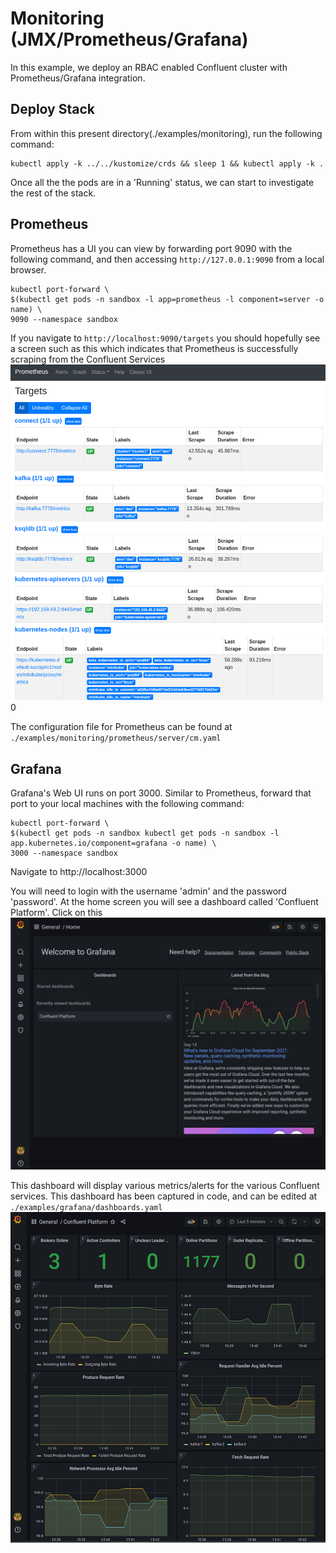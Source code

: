 # Monitoring (JMX/Prometheus/Grafana)
In this example, we deploy an RBAC enabled Confluent cluster with Prometheus/Grafana integration.

## Deploy Stack
From within this present directory(./examples/monitoring), run the following command:

```shell
kubectl apply -k ../../kustomize/crds && sleep 1 && kubectl apply -k .
```
    
Once all the the pods are in a 'Running' status, we can start to investigate the rest of the stack.

## Prometheus
Prometheus has a UI you can view by forwarding port 9090 with the following command, and then accessing `http://127.0.0.1:9090` from a local browser.
```shell
kubectl port-forward \
$(kubectl get pods -n sandbox -l app=prometheus -l component=server -o name) \
9090 --namespace sandbox
```

If you navigate to `http://localhost:9090/targets` you should hopefully see a screen such as this which indicates that Prometheus is successfully scraping from the Confluent Services
![](../../resources/images/prometheus_targets.png)0

The configuration file for Prometheus can be found at `./examples/monitoring/prometheus/server/cm.yaml` 

## Grafana
Grafana's Web UI runs on port 3000.  Similar to Prometheus, forward that port to your local machines with the following command:
```shell
kubectl port-forward \
$(kubectl get pods -n sandbox kubectl get pods -n sandbox -l app.kubernetes.io/component=grafana -o name) \
3000 --namespace sandbox
```

Navigate to http://localhost:3000

You will need to login with the username 'admin' and the password 'password'.  At the home screen you will see a dashboard called 'Confluent Platform'.  Click on this
![](../../resources/images/grafana-dashboard.png)

This dashboard will display various metrics/alerts for the various Confluent services.  This dashboard has been captured in code, and can be edited at `./examples/grafana/dashboards.yaml`
![](../../resources/images/grafana-dashboard2.png)






